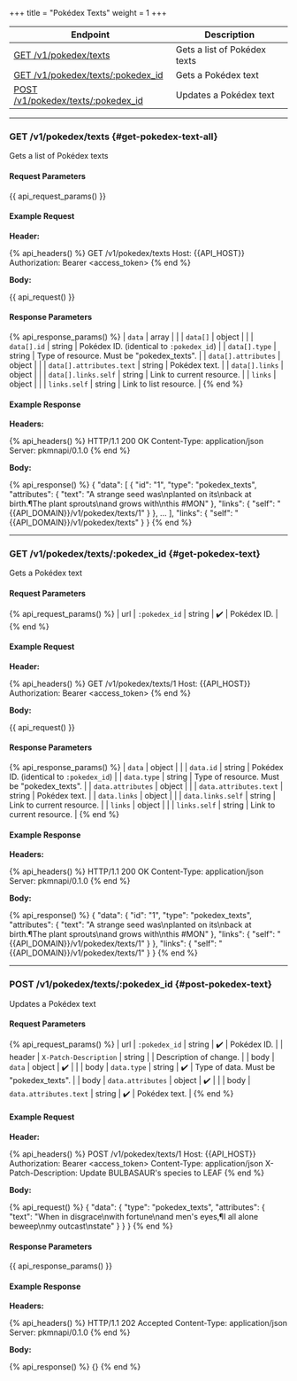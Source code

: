 +++
title = "Pokédex Texts"
weight = 1
+++

| Endpoint                                                 | Description                  |
|----------------------------------------------------------|------------------------------|
| [GET /v1/pokedex/texts](#get-pokedex-text-all)           | Gets a list of Pokédex texts |
| [GET /v1/pokedex/texts/:pokedex_id](#get-pokedex-text)   | Gets a Pokédex text          |
| [POST /v1/pokedex/texts/:pokedex_id](#post-pokedex-text) | Updates a Pokédex text       |

---

### GET /v1/pokedex/texts {#get-pokedex-text-all}

Gets a list of Pokédex texts

#### Request Parameters

{{ api_request_params() }}

#### Example Request

**Header:**

{% api_headers() %}
GET /v1/pokedex/texts
Host: {{API_HOST}}
Authorization: Bearer <access_token>
{% end %}

**Body:**

{{ api_request() }}

#### Response Parameters

{% api_response_params() %}
| `data`                   | array  |                                            |
| `data[]`                 | object |                                            |
| `data[].id`              | string | Pokédex ID. (identical to `:pokedex_id`)   |
| `data[].type`            | string | Type of resource. Must be "pokedex_texts". |
| `data[].attributes`      | object |                                            |
| `data[].attributes.text` | string | Pokédex text.                              |
| `data[].links`           | object |                                            |
| `data[].links.self`      | string | Link to current resource.                  |
| `links`                  | object |                                            |
| `links.self`             | string | Link to list resource.                     |
{% end %}

#### Example Response

**Headers:**

{% api_headers() %}
HTTP/1.1 200 OK
Content-Type: application/json
Server: pkmnapi/0.1.0
{% end %}

**Body:**

{% api_response() %}
{
    "data": [
        {
            "id": "1",
            "type": "pokedex_texts",
            "attributes": {
                "text": "A strange seed was\nplanted on its\nback at birth.¶The plant sprouts\nand grows with\nthis #MON"
            },
            "links": {
                "self": "{{API_DOMAIN}}/v1/pokedex/texts/1"
            }
        },
        ...
    ],
    "links": {
        "self": "{{API_DOMAIN}}/v1/pokedex/texts"
    }
}
{% end %}

---

### GET /v1/pokedex/texts/:pokedex_id {#get-pokedex-text}

Gets a Pokédex text

#### Request Parameters

{% api_request_params() %}
| url | `:pokedex_id` | string | ✔️ | Pokédex ID. |
{% end %}

#### Example Request

**Header:**

{% api_headers() %}
GET /v1/pokedex/texts/1
Host: {{API_HOST}}
Authorization: Bearer <access_token>
{% end %}

**Body:**

{{ api_request() }}

#### Response Parameters

{% api_response_params() %}
| `data`                 | object |                                            |
| `data.id`              | string | Pokédex ID. (identical to `:pokedex_id`)   |
| `data.type`            | string | Type of resource. Must be "pokedex_texts". |
| `data.attributes`      | object |                                            |
| `data.attributes.text` | string | Pokédex text.                              |
| `data.links`           | object |                                            |
| `data.links.self`      | string | Link to current resource.                  |
| `links`                | object |                                            |
| `links.self`           | string | Link to current resource.                  |
{% end %}

#### Example Response

**Headers:**

{% api_headers() %}
HTTP/1.1 200 OK
Content-Type: application/json
Server: pkmnapi/0.1.0
{% end %}

**Body:**

{% api_response() %}
{
    "data": {
        "id": "1",
        "type": "pokedex_texts",
        "attributes": {
            "text": "A strange seed was\nplanted on its\nback at birth.¶The plant sprouts\nand grows with\nthis #MON"
        },
        "links": {
            "self": "{{API_DOMAIN}}/v1/pokedex/texts/1"
        }
    },
    "links": {
        "self": "{{API_DOMAIN}}/v1/pokedex/texts/1"
    }
}
{% end %}

---

### POST /v1/pokedex/texts/:pokedex_id {#post-pokedex-text}

Updates a Pokédex text

#### Request Parameters

{% api_request_params() %}
| url    | `:pokedex_id`          | string | ✔️ | Pokédex ID.                            |
| header | `X-Patch-Description`  | string |   | Description of change.                 |
| body   | `data`                 | object | ✔️ |                                        |
| body   | `data.type`            | string | ✔️ | Type of data. Must be "pokedex_texts". |
| body   | `data.attributes`      | object | ✔️ |                                        |
| body   | `data.attributes.text` | string | ✔️ | Pokédex text.                          |
{% end %}

#### Example Request

**Header:**

{% api_headers() %}
POST /v1/pokedex/texts/1
Host: {{API_HOST}}
Authorization: Bearer <access_token>
Content-Type: application/json
X-Patch-Description: Update BULBASAUR's species to LEAF
{% end %}

**Body:**

{% api_request() %}
{
    "data": {
        "type": "pokedex_texts",
        "attributes": {
            "text": "When in disgrace\nwith fortune\nand men's eyes,¶I all alone beweep\nmy outcast\nstate"
        }
    }
}
{% end %}

#### Response Parameters

{{ api_response_params() }}

#### Example Response

**Headers:**

{% api_headers() %}
HTTP/1.1 202 Accepted
Content-Type: application/json
Server: pkmnapi/0.1.0
{% end %}

**Body:**

{% api_response() %}
{}
{% end %}
